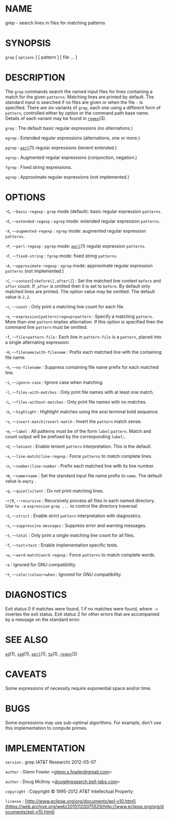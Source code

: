 # NAME

grep - search lines in files for matching patterns

# SYNOPSIS

`grep` \[ `options` \] \[ pattern \] \[ file ... \]

# DESCRIPTION

The `grep` commands search the named input files for lines containing
a match for the given `patterns`. Matching lines are printed by default.
The standard input is searched if no files are given or when the file
`-` is specified.
There are six variants of `grep`, each one using a different form of
`pattern`, controlled either by option or the command path base name.
Details of each variant may be found in
[`regex`](/web/20151120075529/http://www2.research.att.com:80/~astopen/man/man3/regex.html)(3).

`grep`
: The default basic regular expressions (no alternations.)

`egrep`
:   Extended regular expressions (alternations, one or more.)

`pgrep`
:   [`perl`](/web/20151120075529/http://www2.research.att.com:80/~astopen/man/man1/perl.html)(1)
    regular expressions (lenient extended.)

`xgrep`
:   Augmented regular expressions (conjunction, negation.)

`fgrep`
:   Fixed string expressions.

`agrep`
:   Approximate regular expressions (not implemented.)

# OPTIONS

-`G`, --`basic-regexp`
:   `grep` mode (default): basic regular expression `patterns`.

-`E`, --`extended-regexp`
:   `egrep` mode: extended regular expression `patterns`.

-`X`, --`augmented-regexp`
:   `xgrep` mode: augmented regular expression `patterns`.

-`P`, --`perl-regexp`
:   `pgrep` mode:
    [`perl`](/web/20151120075529/http://www2.research.att.com:80/~astopen/man/man1/perl.html)(1)
    regular expression `patterns`.

-`F`, --`fixed-string`
:   `fgrep` mode: fixed string `patterns`.

-`A`, --`approximate-regexp`
:   `agrep` mode: approximate regular expression `patterns`
    (not implemented.)

-`C`, --`context`\[=`before\[,after\]`\]
:   Set the matched line context `before` and `after` count. If ,`after`
    is omitted then it is set to `before`. By default only matched lines
    are printed. The option value may be omitted. The default value is
    `2,2`.

-`c`, --`count`
:   Only print a matching line count for each file.

-`e`, --`expression|pattern|regexp`=`pattern`
:   Specify a matching `pattern`. More than one `pattern`
    implies alternation. If this option is specified then the command
    line `pattern` must be omitted.

-`f`, --`file`=`pattern-file`
:   Each line in `pattern-file` is a `pattern`, placed into a single
    alternating expression.

-`H`, --`filename|with-filename`
:   Prefix each matched line with the containing file name.

-`h`, --`no-filename`
:   Suppress containing file name prefix for each matched line.

-`i`, --`ignore-case`
:   Ignore case when matching.

-`l`, --`files-with-matches`
:   Only print file names with at least one match.

-`L`, --`files-without-matches`
:   Only print file names with no matches.

-`b`, --`highlight`
:   Highlight matches using the ansi terminal bold sequence.

-`v`, --`invert-match|revert-match`
:   Invert the `pattern` match sense.

-`m`, --`label`
:   All patterns must be of the form `label`:`pattern`. Match and count
    output will be prefixed by the corresponding `label`:.

-`O`, --`lenient`
:   Enable lenient `pattern` interpretation. This is the default.

-`x`, --`line-match|line-regexp`
:   Force `patterns` to match complete lines.

-`n`, --`number|line-number`
:   Prefix each matched line with its line number.

-`N`, --`name`=`name`
:   Set the standard input file name prefix to `name`. The default value
    is `empty` .

-`q`, --`quiet|silent`
:   Do not print matching lines.

-`r|R`, --`recursive`
:   Recursively process all files in each named directory. Use `tw -e`
    `expression` `grep ...` to control the directory traversal.

-`S`, --`strict`
:   Enable strict `pattern` interpretation with diagnostics.

-`s`, --`suppress|no-messages`
:   Suppress error and warning messages.

-`t`, --`total`
:   Only print a single matching line count for all files.

-`T`, --`test`=`test`
:   Enable implementation specific tests.

-`w`, --`word-match|word-regexp`
:   Force `patterns` to match complete words.

-`a`
: Ignored for GNU compatibility.

-`Y`, --`color|colour`=`when`
:   Ignored for GNU compatibility.

# DIAGNOSTICS

Exit status 0 if matches were found, 1 if no matches were found, where
`-v` invertes the exit status. Exit status 2 for other errors that are
accompanied by a message on the standard error.

# SEE ALSO

[`ed`](/web/20151120075529/http://www2.research.att.com:80/~astopen/man/man1/ed.html)(1),
[`sed`](/web/20151120075529/http://www2.research.att.com:80/~astopen/man/man1/sed.html)(1),
[`perl`](/web/20151120075529/http://www2.research.att.com:80/~astopen/man/man1/perl.html)(1),
[`tw`](/web/20151120075529/http://www2.research.att.com:80/~astopen/man/man1/tw.html)(1),
[`regex`](/web/20151120075529/http://www2.research.att.com:80/~astopen/man/man3/regex.html)(3)

# CAVEATS

Some expressions of necessity require exponential space and/or time.

# BUGS

Some expressions may use sub-optimal algorithms. For example, don't use
this implementation to compute primes.

# IMPLEMENTATION

`version`
:   grep (AT&T Research) 2012-05-07

`author`
:   Glenn Fowler
    &lt;[glenn.s.fowler@gmail.com](https://web.archive.org/web/20151120075529/mailto:glenn.s.fowler@gmail.com)&gt;

`author`
:   Doug McIlroy
    &lt;[doug@research.bell-labs.com](https://web.archive.org/web/20151120075529/mailto:doug@research.bell-labs.com)&gt;

`copyright`
:   Copyright © 1995-2012 AT&T Intellectual Property

`license`
:   [http://www.eclipse.org/org/documents/epl-v10.html](https://web.archive.org/web/20151120075529/http://www.eclipse.org/org/documents/epl-v10.html)


